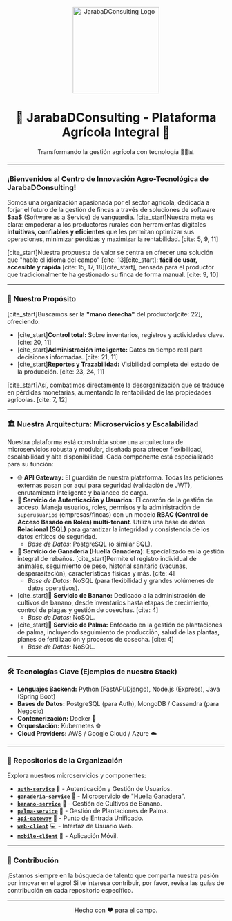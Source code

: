 <p align="center">
  <img src="https://raw.githubusercontent.com/JarabaDConsulting/.github/main/profile/assets/jarabad_logo.png" alt="JarabaDConsulting Logo" width="200"/>
</p>

<h1 align="center">🌱 JarabaDConsulting - Plataforma Agrícola Integral 🌱</h1>

<p align="center">
  Transformando la gestión agrícola con tecnología 🌾🚜📊
</p>

---

### ¡Bienvenidos al Centro de Innovación Agro-Tecnológica de JarabaDConsulting!

Somos una organización apasionada por el sector agrícola, dedicada a forjar el futuro de la gestión de fincas a través de soluciones de software **SaaS** (Software as a Service) de vanguardia. [cite_start]Nuestra meta es clara: empoderar a los productores rurales con herramientas digitales **intuitivas, confiables y eficientes** que les permitan optimizar sus operaciones, minimizar pérdidas y maximizar la rentabilidad. [cite: 5, 9, 11]

[cite_start]Nuestra propuesta de valor se centra en ofrecer una solución que "hable el idioma del campo" [cite: 13][cite_start]: **fácil de usar, accesible y rápida** [cite: 15, 17, 18][cite_start], pensada para el productor que tradicionalmente ha gestionado su finca de forma manual. [cite: 9, 10]

---

### 🚀 Nuestro Propósito

[cite_start]Buscamos ser la **"mano derecha"** del productor[cite: 22], ofreciendo:

* [cite_start]**Control total:** Sobre inventarios, registros y actividades clave. [cite: 20, 11]
* [cite_start]**Administración inteligente:** Datos en tiempo real para decisiones informadas. [cite: 21, 11]
* [cite_start]**Reportes y Trazabilidad:** Visibilidad completa del estado de la producción. [cite: 23, 24, 11]

[cite_start]Así, combatimos directamente la desorganización que se traduce en pérdidas monetarias, aumentando la rentabilidad de las propiedades agrícolas. [cite: 7, 12]

---

### 🏛️ Nuestra Arquitectura: Microservicios y Escalabilidad

Nuestra plataforma está construida sobre una arquitectura de microservicios robusta y modular, diseñada para ofrecer flexibilidad, escalabilidad y alta disponibilidad. Cada componente está especializado para su función:

* 🌐 **API Gateway:** El guardián de nuestra plataforma. Todas las peticiones externas pasan por aquí para seguridad (validación de JWT), enrutamiento inteligente y balanceo de carga.
* 🔐 **Servicio de Autenticación y Usuarios:** El corazón de la gestión de acceso. Maneja usuarios, roles, permisos y la administración de `superusuarios` (empresas/fincas) con un modelo **RBAC (Control de Acceso Basado en Roles) multi-tenant**. Utiliza una base de datos **Relacional (SQL)** para garantizar la integridad y consistencia de los datos críticos de seguridad.
    * _Base de Datos:_ PostgreSQL (o similar SQL).
* 🐄 **Servicio de Ganadería (Huella Ganadera):** Especializado en la gestión integral de rebaños. [cite_start]Permite el registro individual de animales, seguimiento de peso, historial sanitario (vacunas, desparasitación), características físicas y más. [cite: 4]
    * _Base de Datos:_ NoSQL (para flexibilidad y grandes volúmenes de datos operativos).
* [cite_start]🍌 **Servicio de Banano:** Dedicado a la administración de cultivos de banano, desde inventarios hasta etapas de crecimiento, control de plagas y gestión de cosechas. [cite: 4]
    * _Base de Datos:_ NoSQL.
* [cite_start]🌴 **Servicio de Palma:** Enfocado en la gestión de plantaciones de palma, incluyendo seguimiento de producción, salud de las plantas, planes de fertilización y procesos de cosecha. [cite: 4]
    * _Base de Datos:_ NoSQL.

---

### 🛠️ Tecnologías Clave (Ejemplos de nuestro Stack)

* **Lenguajes Backend:** Python (FastAPI/Django), Node.js (Express), Java (Spring Boot)
* **Bases de Datos:** PostgreSQL (para Auth), MongoDB / Cassandra (para Negocio)
* **Contenerización:** Docker 🐳
* **Orquestación:** Kubernetes ☸️
* **Cloud Providers:** AWS / Google Cloud / Azure ☁️

---

### 📂 Repositorios de la Organización

Explora nuestros microservicios y componentes:

* [**`auth-service`**](https://github.com/JarabaDConsulting/auth-service) 🔐 - Autenticación y Gestión de Usuarios.
* [**`ganaderia-service`**](https://github.com/JarabaDConsulting/ganaderia-service) 🐄 - Microservicio de "Huella Ganadera".
* [**`banano-service`**](https://github.com/JarabaDConsulting/banano-service) 🍌 - Gestión de Cultivos de Banano.
* [**`palma-service`**](https://github.com/JarabaDConsulting/palma-service) 🌴 - Gestión de Plantaciones de Palma.
* [**`api-gateway`**](https://github.com/JarabaDConsulting/api-gateway) 🚦 - Punto de Entrada Unificado.
* [**`web-client`**](https://github.com/JarabaDConsulting/web-client) 💻 - Interfaz de Usuario Web.
* [**`mobile-client`**](https://github.com/JarabaDConsulting/mobile-client) 📱 - Aplicación Móvil.

---

### 🤝 Contribución

¡Estamos siempre en la búsqueda de talento que comparta nuestra pasión por innovar en el agro! Si te interesa contribuir, por favor, revisa las guías de contribución en cada repositorio específico.

---

<p align="center">
  Hecho con ❤️ para el campo.
</p>
